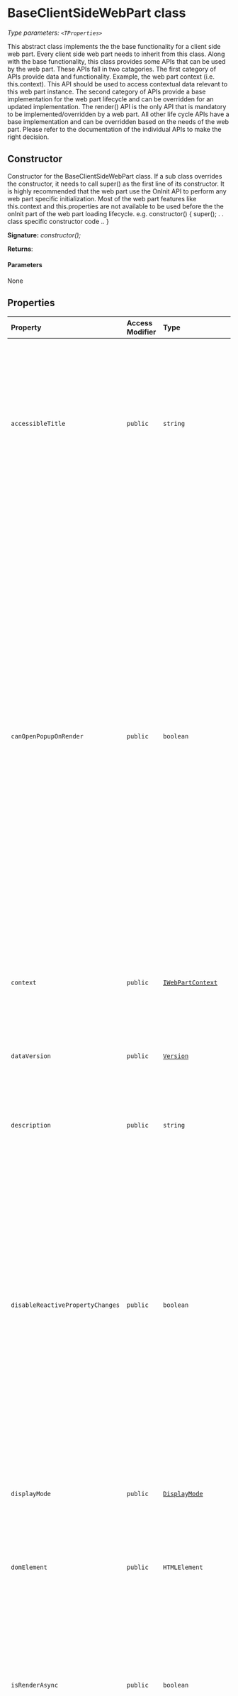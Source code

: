 # BaseClientSideWebPart <TProperties> class



_Type parameters: `<TProperties>`_



This abstract class implements the the base functionality for a client side web part. Every client side web part needs to inherit from this class. Along with the base functionality, this class provides some APIs that can be used by the web part. These APIs fall in two catagories. The first category of APIs provide data and functionality. Example, the web part context (i.e. this.context). This API should be used to access contextual data relevant to this web part instance. The second category of APIs provide a base implementation for the web part lifecycle and can be overridden for an updated implementation. The render() API is the only API that is mandatory to be implemented/overridden by a web part. All other life cycle APIs have a base implementation and can be overridden based on the needs of the web part. Please refer to the documentation of the individual APIs to make the right decision.


## Constructor
Constructor for the BaseClientSideWebPart class. If a sub class overrides the constructor, it needs to call super() as the first line of its constructor. It is highly recommended that the web part use the OnInit API to perform any web part specific initialization. Most of the web part features like this.context and this.properties are not available to be used before the the onInit part of the web part loading lifecycle. e.g. constructor() { super(); . . class specific constructor code .. }

**Signature:** _constructor();_

**Returns**: 



#### Parameters
None


## Properties

| Property	   | Access Modifier | Type	| Description|
|:-------------|:----|:-------|:-----------|
|`accessibleTitle`     | `public` | `string` | This property points to the accessible title of web part made available to screen readers. The base implementation returns that default title in the manifest. Web parts that want to provide more descriptive title containing contextual information need to override this API. |
|`canOpenPopupOnRender`     | `public` | `boolean` | _Read-only._ This property indicates whether a web part can open a popup on initial render. In some environments the host re-renders the web parts frequently, and therefor, opening popups during render will cause popups to open repeatedly and hence poor user experience. As an example, the classic SharePoint pages perform postbacks and hence page re-render on all button clicks. If a web part needs to open a popup on render, it should use this API before opening the popup. If this API returns false, the web part should not open popup on initial render. Some web parts that open popups during render are the document embed web part that pops up the file picker on initial render, embedded video web part that pops up the PropertyPane on initial render. |
|`context`     | `public` | [`IWebPartContext`](../../sp-webpart-base.api/interface/iwebpartcontext.md) | _Read-only._ This property is a pointer to the web part context. |
|`dataVersion`     | `public` | [`Version`](../../sp-core-library.api/class/version.md) | _Read-only._ The value of this property is stored in the serialized data of the web part to allow developers to manage versioning of their web part. The default version is 1.0 |
|`description`     | `public` | `string` | _Read-only._ Description of the WebPart |
|`disableReactivePropertyChanges`     | `public` | `boolean` | _Read-only._ This property is used to change the web part's PropertyPane interaction from Reactive to NonReactive. The default behaviour is Reactive. Where, Reactive implies that changes made in the PropertyPane are transmitted to the web part instantly and the user can see instant updates. This helps the page creator get instant feedback and decide if they should keep the new configuration changes or not. NonReactive implies that the configuraiton changes are transmitted to the web part only after 'Apply' PropertyPane button is clicked. |
|`displayMode`     | `public` | [`DisplayMode`](../../sp-core-library.api/enum/displaymode.md) | _Read-only._ This property is the current display mode of the web part. |
|`domElement`     | `public` | `HTMLElement` | _Read-only._ This property is a pointer to the root DOM element of the web part. This is a DIV element and contains the whole DOM subtree of the web part. |
|`isRenderAsync`     | `public` | `boolean` | _Read-only._ Indicates whether the web part is rendering in Async mode. Default value is false. If the web part overrides this field to return true, then it needs to call renderCompleted API after the web part rendering is complete. |
|`previewImageUrl`     | `public` | `string `,` undefined` | This property points to the preview image for the web part. The base implementation returns undefined. Web parts that want to provide a valid preview image url need to override this API. The preview image url can be used to create a preview of the web part or of the page on which the web part is present. |
|`properties`     | `public` | `TProperties` | _Read-only._ This property is the pointer to the custom property bag of the web part. |
|`propertiesMetadata`     | `public` | [`IWebPartPropertiesMetadata `](../../sp-webpart-base.api/interface/iwebpartpropertiesmetadata.md),` undefined` | _Read-only._ This property defines metadata for the web part property bag. The metadata can help SharePoint understand the content of the properties better and perform relevant services on the data. |
|`renderedFromPersistedData`     | `public` | `boolean` | _Read-only._ This property indicates whether the web part was rendered from the persisted data (serialized state from the last time that the web part was saved) or not. Example: When web part is added for the first time using toolbox then the value is false. |
|`renderedOnce`     | `public` | `boolean` | _Read-only._ This property indicates whether the web part has been rendered once or not. After the first time rendering, the value of this property is always true. Till a full re-render of the web part happens. |
|`title`     | `public` | `string` | _Read-only._ Title of the WebPart |




## Methods

| Method	   | Access Modifier | Returns	| Description|
|:-------------|:----|:-------|:-----------|
|[`clearError()`](clearerror-baseclientsidewebpart.md)     | `protected` | `void` | This API should be used to clear the error message from the web part display area. |
|[`getPropertyPaneConfiguration()`](getpropertypaneconfiguration-baseclientsidewebpart.md)     | `protected` | [`IPropertyPaneConfiguration`](../../sp-webpart-base.api/interface/ipropertypaneconfiguration.md) | This API is used to ger the configuration to build the property pane for the web part. If the web part wants to use the PropertyPane for configuration, this API needs to be overridden and the web part needs to return the configuration for the PropertyPane. |
|[`onAfterDeserialize(deserializedObject,dataVersion)`](onafterdeserialize-baseclientsidewebpart.md)     | `protected` | `TProperties` | This API is called after the web part is deserialized to an object, right before the property bag is populated. The default implementation is a no-op. A web part developer can override this API if the deserialized object does not fully reflect the initial state of the property bag. This gives the web part developer a chance to populate the property bag right after the data is deserialized to an object. |
|[`onAfterPropertyPaneChangesApplied()`](onafterpropertypanechangesapplied-baseclientsidewebpart.md)     | `protected` | `void` | This API is invoked after the changes made on the PropertyPane are applied when the PropertyPane is used in Non-Reactive mode. This API is not invoked when the PropertyPane is used in Reactive mode. |
|[`onBeforeSerialize()`](onbeforeserialize-baseclientsidewebpart.md)     | `protected` | `void` | This API is called before the web part is serialized. The default implementation is a no-op. The serialization process serializes the web part property bag i.e. this.properties. This API gives the web part a chance to update it's property bag before the serialization happens. Some web part's may keep their state other objects or even in the DOM. If a web part needs to persist some of that state, it needs to override this API and update the web part property bag to the latest state. If a web part updates the property bag with invalid property values, those will get persisted. So that should be avoided. The web part property bag should always contain valid property values. |
|[`onDisplayModeChanged(oldDisplayMode)`](ondisplaymodechanged-baseclientsidewebpart.md)     | `protected` | `void` | This API is called when the display mode of a web part is changed. The default implementation of this API calls the web part render method to re-render the web part with the new display mode. If a web part developer does not want a full re-render to happen on display mode change, they can override this API and perform specific updates to the web part DOM to switch its display mode. |
|[`onDispose()`](ondispose-baseclientsidewebpart.md)     | `protected` | `void` | This API should be used to refresh the contents of the PropertyPane. This API is called at the end of the web part lifecycle on a page. It should be used to dispose any local resources (i.e. DOM elements) that the web part is holding onto. This API is expected to be called in scenarios like page navigation i.e. the host is transitioning from one page to another and disposes the page that is being transitioned out. |
|[`onInit()`](oninit-baseclientsidewebpart.md)     | `protected` | [`Promise`](../../es6-promise.api/class/promise.md)<void> | This API should be overridden to perform long running operations e.g. data fetching from a remote service before the initial rendering of the web part. The loading indicator is displayed during the lifetime of this method. This API is called only once during the lifecycle of a web part. |
|[`onPropertyPaneConfigurationComplete()`](onpropertypaneconfigurationcomplete-baseclientsidewebpart.md)     | `protected` | `void` | This API is invoked when the configuration is completed on the PropertyPane. It's invoked in the following cases: - When the CONFIGURATION_COMPLETE_TIMEOUT((currently the value is 5 secs) elapses after the last change. - When user clicks 'x'(close) button before the CONFIGURATION_COMPLETE_TIMEOUT elapses. - When user clciks 'Apply' button before the CONFIGURATION_COMPLETE_TIMEOUT elapses. - When the user switches web parts then the current web part gets this event. |
|[`onPropertyPaneConfigurationStart()`](onpropertypaneconfigurationstart-baseclientsidewebpart.md)     | `protected` | `void` | This API is invoked when the configuration starts on the PropertyPane. It's invoked in the following cases: - When the PropertyPane is opened. - When the user switches web parts then the new web part gets this event. |
|[`onPropertyPaneFieldChanged(propertyPath,oldValue,newValue)`](onpropertypanefieldchanged-baseclientsidewebpart.md)     | `protected` | `void` | This API is invoked after updating the new value of the property in the property bag when the PropertyPane is being used in Reactive mode. The base implementation of this API re-renders the web part. |
|[`onPropertyPaneRendered()`](onpropertypanerendered-baseclientsidewebpart.md)     | `protected` | `void` | This API is invoked when the PropertyPane is rendered. From framework standpoint, we do not want to allow this event handler to be passed in, and trigger it. This api should be deprecated and then removed as part of refactoring. |
|[`render()`](render-baseclientsidewebpart.md)     | `protected` | `void` | This API is called to render the web part. There is no base implementation of this API and the web part is required to override this API. |
|[`renderCompleted()`](rendercompleted-baseclientsidewebpart.md)     | `protected` | `void` | This API should be called by web parts that perform Async rendering. Those web part are required to override the isRenderAsync API and return true. One such example is web parts that render content in an IFrame. The web part initiates the IFrame rendering in the render() API but the actual rendering is complete only after the iframe loading completes. |
|[`renderError(error)`](rendererror-baseclientsidewebpart.md)     | `protected` | `void` | This API should be used to render an error message in the web part display area. Also logs the error message using the trace logger. |





